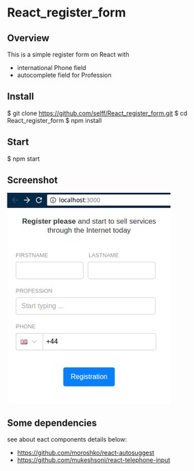 # React_register_form

## Overview

This is a simple register form on React 
with 
- international Phone field 
- autocomplete field for Profession

## Install

$ git clone https://github.com/selff/React_register_form.git
$ cd React_register_form
$ npm install

## Start

$ npm start

## Screenshot

![GitHub Logo](/screenshot.png)

## Some dependencies

see about eact components details below:
- https://github.com/moroshko/react-autosuggest
- https://github.com/mukeshsoni/react-telephone-input
